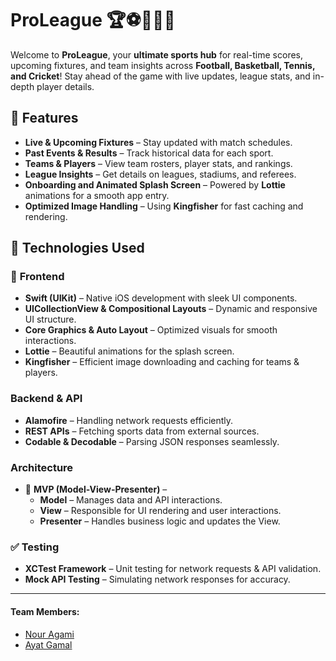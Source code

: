 # ProLeague 🏆⚽🏀🎾🏏  

Welcome to **ProLeague**, your **ultimate sports hub** for real-time scores, upcoming fixtures, and team insights across **Football, Basketball, Tennis, and Cricket**! Stay ahead of the game with live updates, league stats, and in-depth player details.

## 🌟 Features  
-  **Live & Upcoming Fixtures** – Stay updated with match schedules.  
-  **Past Events & Results** – Track historical data for each sport.  
-  **Teams & Players** – View team rosters, player stats, and rankings.  
-  **League Insights** – Get details on leagues, stadiums, and referees.  
-  **Onboarding and Animated Splash Screen** – Powered by **Lottie** animations for a smooth app entry.  
-  **Optimized Image Handling** – Using **Kingfisher** for fast caching and rendering.  

## 🚀 Technologies Used  

### 📱 **Frontend**
-  **Swift (UIKit)** – Native iOS development with sleek UI components.  
-  **UICollectionView & Compositional Layouts** – Dynamic and responsive UI structure.  
-  **Core Graphics & Auto Layout** – Optimized visuals for smooth interactions.  
-  **Lottie** – Beautiful animations for the splash screen.  
-  **Kingfisher** – Efficient image downloading and caching for teams & players.  

###  **Backend & API**
-  **Alamofire** – Handling network requests efficiently.  
-  **REST APIs** – Fetching sports data from external sources.  
-  **Codable & Decodable** – Parsing JSON responses seamlessly.  

### **Architecture**
- 🔄 **MVP (Model-View-Presenter)** –  
  - **Model** – Manages data and API interactions.  
  - **View** – Responsible for UI rendering and user interactions.  
  - **Presenter** – Handles business logic and updates the View.  

### ✅ **Testing**
-  **XCTest Framework** – Unit testing for network requests & API validation.  
-  **Mock API Testing** – Simulating network responses for accuracy.  

---
#### Team Members:
- [Nour Agami](nuralquds123@gmail.com)
- [Ayat Gamal](ayat.ga106@gmail.com)

